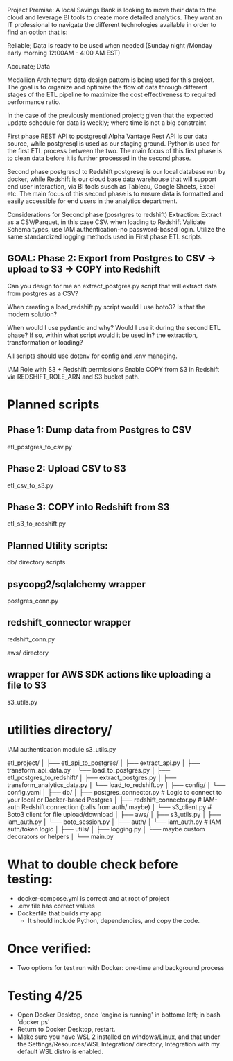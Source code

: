 Project Premise: A local Savings Bank is looking to move their data to the cloud and leverage BI tools to create more detailed analytics. They want an IT professional to navigate the different technologies available in order to find an option that is:

Reliable; Data is ready to be used when needed (Sunday night /Monday early morning 12:00AM - 4:00 AM EST)

Accurate; Data

Medallion Architecture data design pattern is being used for this project. The goal is to organize and optimize the flow of data through different stages of the ETL pipeline to maximize the cost effectiveness to required performance ratio.

In the case of the previously mentioned project; given that the expected update schedule for data is weekly; where time is not a big constraint

First phase REST API to postgresql
Alpha Vantage Rest API is our data source, while postgresql is used as our staging ground. Python is used for the first ETL process between the two.
The main focus of this first phase is to clean data before it is further processed in the second phase.

Second phase postgresql to Redshift
postgresql is our local database run by docker, while Redshift is our cloud base data warehouse that will support end user interaction, via BI tools susch as Tableau, Google Sheets, Excel etc.
The main focus of this second phase is to ensure data is formatted and easily accessible for end users in the analytics department.

Considerations for Second phase (posrtgres to redshift)
Extraction: Extract as a CSV/Parquet, in this case CSV. when loading to Redshift
Validate Schema types, use IAM authentication-no password-based login.
Utilize the same standardized logging methods used in First phase ETL scripts.

## GOAL: Phase 2: Export from Postgres to CSV → upload to S3 → COPY into Redshift

Can you design for me an extract_postgres.py script that will extract data from postgres as a CSV?

When creating a load_redshift.py script would I use boto3? Is that the modern solution?

When would I use pydantic and why? Would I use it during the second ETL phase? If so, within what script would it be used in? the extraction, transformation or loading?

All scripts should use dotenv for config and .env managing.

IAM Role with S3 + Redshift permissions
Enable COPY from S3 in Redshift via REDSHIFT_ROLE_ARN and S3 bucket path.

# Planned scripts

## Phase 1: Dump data from Postgres to CSV

etl_postgres_to_csv.py

## Phase 2: Upload CSV to S3

etl_csv_to_s3.py

## Phase 3: COPY into Redshift from S3

etl_s3_to_redshift.py

## Planned Utility scripts:

db/ directory scripts

## psycopg2/sqlalchemy wrapper

postgres_conn.py

## redshift_connector wrapper

redshift_conn.py

aws/ directory

## wrapper for AWS SDK actions like uploading a file to S3

s3_utils.py

# utilities directory/

IAM authentication module
s3_utils.py

etl_project/
│
├── etl_api_to_postgres/
│ ├── extract_api.py
│ ├── transform_api_data.py
│ └── load_to_postgres.py
│
├── etl_postgres_to_redshift/
│ ├── extract_postgres.py
│ ├── transform_analytics_data.py
│ └── load_to_redshift.py
│
├── config/
│ └── config.yaml
│
├── db/
│ ├── postgres_connector.py # Logic to connect to your local or Docker-based Postgres
│ ├── redshift_connector.py # IAM-auth Redshift connection (calls from auth/ maybe)
│ └── s3_client.py # Boto3 client for file upload/download
│
├── aws/
│ ├── s3_utils.py
│ ├── iam_auth.py
│ └── boto_session.py
│
├── auth/
│ └── iam_auth.py # IAM auth/token logic
│
├── utils/
│ ├── logging.py
│ └── maybe custom decorators or helpers
│
└── main.py

# What to double check before testing:

- docker-compose.yml is correct and at root of project
- .env file has correct values
- Dockerfile that builds my app
  - It should include Python, dependencies, and copy the code.

# Once verified:

- Two options for test run with Docker: one-time and background process

# Testing 4/25

- Open Docker Desktop, once 'engine is running' in bottome left; in bash 'docker ps'
- Return to Docker Desktop, restart.
- Make sure you have WSL 2 installed on windows/Linux, and that under the Settings/Resources/WSL Integration/ directory, Integration with my default WSL distro is enabled.
